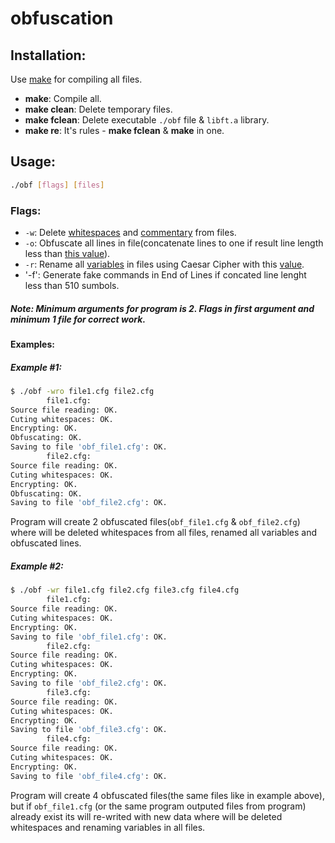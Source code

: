 # obfuscation

## Installation:

Use [make](https://en.wikipedia.org/wiki/Makefile) for compiling all files.
- **make**: Compile all.
- **make clean**: Delete temporary files.
- **make fclean**: Delete executable `./obf` file & `libft.a` library.
- **make re**: It's rules - **make fclean** & **make** in one.

## Usage:
```bash
./obf [flags] [files]
```
### Flags:
- `-w`: Delete [whitespaces](https://en.wikipedia.org/wiki/Whitespace_character) and [commentary](https://github.com/Iipal/obfuscation/blob/085e45e39ea9dcbf4c4b4fd6cb3bbdc54def867e/includes/obfuscation.h#L45) from files.
- `-o`: Obfuscate all lines in file(concatenate lines to one if result line length less than [this value](https://github.com/Iipal/obfuscation/blob/085e45e39ea9dcbf4c4b4fd6cb3bbdc54def867e/includes/obfuscation.h#L43)).
- `-r`: Rename all [variables](https://github.com/Iipal/obfuscation/blob/085e45e39ea9dcbf4c4b4fd6cb3bbdc54def867e/includes/obfuscation.h#L48-L53) in files using Caesar Cipher with this [value](https://github.com/Iipal/obfuscation/blob/085e45e39ea9dcbf4c4b4fd6cb3bbdc54def867e/includes/obfuscation.h#L46).
- '-f': Generate fake commands in End of Lines if concated line lenght less than 510 sumbols.

##### Note: Minimum arguments for program is 2. Flags in first argument and minimum 1 file for correct work.

#### Examples:

##### Example #1:
```bash
$ ./obf -wro file1.cfg file2.cfg
        file1.cfg:
Source file reading: OK.
Cuting whitespaces: OK.
Encrypting: OK.
Obfuscating: OK.
Saving to file 'obf_file1.cfg': OK.
        file2.cfg:
Source file reading: OK.
Cuting whitespaces: OK.
Encrypting: OK.
Obfuscating: OK.
Saving to file 'obf_file2.cfg': OK.
```
Program will create 2 obfuscated files(`obf_file1.cfg` & `obf_file2.cfg`) where will be deleted whitespaces from all files, renamed all variables and obfuscated lines.
##### Example #2:
```bash
$ ./obf -wr file1.cfg file2.cfg file3.cfg file4.cfg
        file1.cfg:
Source file reading: OK.
Cuting whitespaces: OK.
Encrypting: OK.
Saving to file 'obf_file1.cfg': OK.
        file2.cfg:
Source file reading: OK.
Cuting whitespaces: OK.
Encrypting: OK.
Saving to file 'obf_file2.cfg': OK.
        file3.cfg:
Source file reading: OK.
Cuting whitespaces: OK.
Encrypting: OK.
Saving to file 'obf_file3.cfg': OK.
        file4.cfg:
Source file reading: OK.
Cuting whitespaces: OK.
Encrypting: OK.
Saving to file 'obf_file4.cfg': OK.
```
Program will create 4 obfuscated files(the same files like in example above), but if `obf_file1.cfg` (or the same program outputed files from program) already exist its will re-writed with new data where will be deleted whitespaces and renaming variables in all files.
